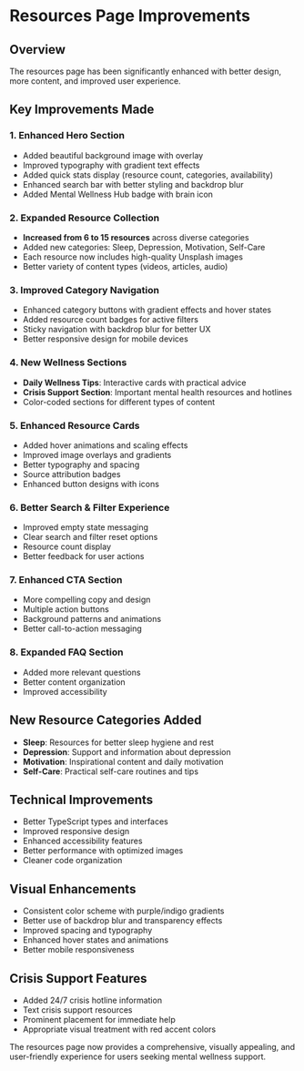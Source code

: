 # Resources Page Improvements

## Overview
The resources page has been significantly enhanced with better design, more content, and improved user experience.

## Key Improvements Made

### 1. Enhanced Hero Section
- Added beautiful background image with overlay
- Improved typography with gradient text effects
- Added quick stats display (resource count, categories, availability)
- Enhanced search bar with better styling and backdrop blur
- Added Mental Wellness Hub badge with brain icon

### 2. Expanded Resource Collection
- **Increased from 6 to 15 resources** across diverse categories
- Added new categories: Sleep, Depression, Motivation, Self-Care
- Each resource now includes high-quality Unsplash images
- Better variety of content types (videos, articles, audio)

### 3. Improved Category Navigation
- Enhanced category buttons with gradient effects and hover states
- Added resource count badges for active filters
- Sticky navigation with backdrop blur for better UX
- Better responsive design for mobile devices

### 4. New Wellness Sections
- **Daily Wellness Tips**: Interactive cards with practical advice
- **Crisis Support Section**: Important mental health resources and hotlines
- Color-coded sections for different types of content

### 5. Enhanced Resource Cards
- Added hover animations and scaling effects
- Improved image overlays and gradients
- Better typography and spacing
- Source attribution badges
- Enhanced button designs with icons

### 6. Better Search & Filter Experience
- Improved empty state messaging
- Clear search and filter reset options
- Resource count display
- Better feedback for user actions

### 7. Enhanced CTA Section
- More compelling copy and design
- Multiple action buttons
- Background patterns and animations
- Better call-to-action messaging

### 8. Expanded FAQ Section
- Added more relevant questions
- Better content organization
- Improved accessibility

## New Resource Categories Added
- **Sleep**: Resources for better sleep hygiene and rest
- **Depression**: Support and information about depression
- **Motivation**: Inspirational content and daily motivation
- **Self-Care**: Practical self-care routines and tips

## Technical Improvements
- Better TypeScript types and interfaces
- Improved responsive design
- Enhanced accessibility features
- Better performance with optimized images
- Cleaner code organization

## Visual Enhancements
- Consistent color scheme with purple/indigo gradients
- Better use of backdrop blur and transparency effects
- Improved spacing and typography
- Enhanced hover states and animations
- Better mobile responsiveness

## Crisis Support Features
- Added 24/7 crisis hotline information
- Text crisis support resources
- Prominent placement for immediate help
- Appropriate visual treatment with red accent colors

The resources page now provides a comprehensive, visually appealing, and user-friendly experience for users seeking mental wellness support.